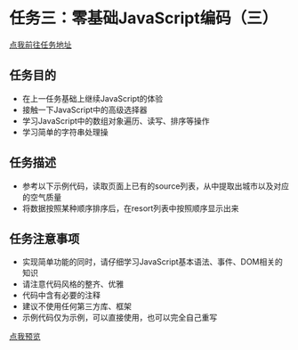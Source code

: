# 任务三：零基础JavaScript编码（三）
[点我前往任务地址](http://ife.baidu.com/course/detail/id/98?t=1489995329587#learn)

## 任务目的
+ 在上一任务基础上继续JavaScript的体验
+ 接触一下JavaScript中的高级选择器
+ 学习JavaScript中的数组对象遍历、读写、排序等操作
+ 学习简单的字符串处理操

## 任务描述
+ 参考以下示例代码，读取页面上已有的source列表，从中提取出城市以及对应的空气质量
+ 将数据按照某种顺序排序后，在resort列表中按照顺序显示出来

## 任务注意事项
+ 实现简单功能的同时，请仔细学习JavaScript基本语法、事件、DOM相关的知识
+ 请注意代码风格的整齐、优雅
+ 代码中含有必要的注释
+ 建议不使用任何第三方库、框架
+ 示例代码仅为示例，可以直接使用，也可以完全自己重写

[点我预览]( https://houruyaogeili.github.io/baiduIFE/斌斌学院/task3/index.html )